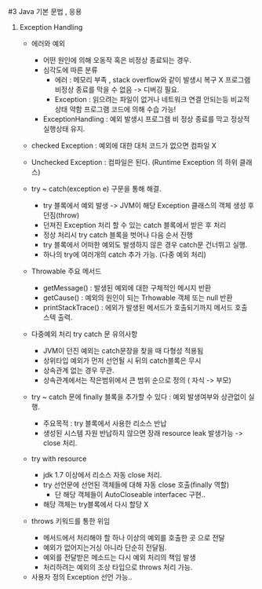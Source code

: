 #3 Java 기본 문법 , 응용

1. Exception Handling
	- 에러와 예외
		- 어떤 원인에 의해 오동작 혹은 비정상 종료되는 경우.
		- 심각도에 따른 분류 
			- 에러 : 메모리 부족 , stack overflow와 같이 발생시 복구 X
				 프로그램 비정상 종료를 막을 수 없음 -> 디버깅 필요.
			- Exception : 읽으려는 파일이 없거나 네트워크 연결 안되는등 비교적 상태 약함
					프로그램 코드에 의해 수습 가능!	
		- ExceptionHandling : 예외 발생시 프로그램 비 정상 종료를 막고 정상적 실행상태 유지.

	- checked Exception : 예외에 대한 대처 코드가 없으면 컴파일 X
	- Unchecked Exception : 컴파일은 된다. (Runtime Exception 의 하위 클래스)

	- try ~ catch(exception e) 구문을 통해 해결.
		- try 블록에서 예외 발생 -> JVM이 해당 Exception 클래스의 객체 생성 후 던짐(throw)
		- 던져진 Exception 처리 할 수 있는 catch 블록에서 받은 후 처리
		- 정상 처리시 try catch 블록을 벗어나 다음 순서 진행
		- try 블록에서 어떠한 예외도 발생하지 않은 경우 catch문 건너뛰고 실행.
		- 하나의 try에 여러개의 catch 추가 가능. (다중 예외 처리)
	- Throwable 주요 메서드
		- getMessage() : 발생된 예외에 대한 구체적인 메시지 반환
		- getCause() : 예외의 원인이 되는 Trhowable 객체 또는 null 반환
		- printStackTrace() : 에외가 발생된 메서드가 호출되기까지 메서드 호출 스텍 출력.
	* 다중예외 처리 try catch 문 유의사항
		- JVM이 던진 예외는 catch문장을 찾을 때 다형성 적용됨
		- 상위타입 예외가 먼저 선언될 시 뒤의 catch블록은 무시
		- 상속관계 없는 경우 무관.
		- 상속관계에서는 작은범위에서 큰 범위 순으로 정의 ( 자식 -> 부모)

	* try ~ catch 문에 finally 블록을 추가할 수 있다 : 예외 발생여부와 상관없이 실행.
		- 주요목적 : try 블록에서 사용한 리소스 반납
		- 생성된 시스템 자원 반납하지 않으면 장래 resource leak 발생가능 -> close 처리.

	* try with resource
		- jdk 1.7 이상에서 리소스 자동 close 처리.
		- try 선언문에 선언된 객체들에 대해 자동 close 호출(finally 역할)
			- 단 해당 객체들이  AutoCloseable interfacec 구현..
		- 해당 객체는 try블록에서 다시 할당 X

	* throws 키워드를 통한 위임
		- 메서드에서 처리해야 할 하나 이상의 예외를 호출한 곳 으로 전달
		- 예외가 없어지는거싱 아니라 단순히 전달됨.
		- 예외를 전달받은 메소드는 다시 예외 처리의 책임 발생
		- 처리하려는 예외의 조상 타입으로 throws 처리 가능.
	- 사용자 정의 Exception 선언 가능..

